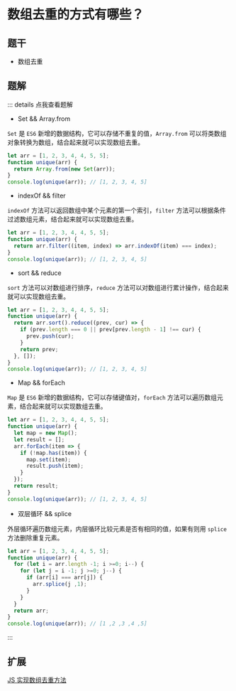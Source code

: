 # 数组去重的方式有哪些？


## 题干

- 数组去重

## 题解

::: details 点我查看题解

- Set && Array.from

`Set` 是 `ES6` 新增的数据结构，它可以存储不重复的值，`Array.from` 可以将类数组对象转换为数组，结合起来就可以实现数组去重。

```js
let arr = [1, 2, 3, 4, 4, 5, 5];
function unique(arr) {
  return Array.from(new Set(arr));
}
console.log(unique(arr)); // [1, 2, 3, 4, 5]
```

- indexOf && filter

`indexOf` 方法可以返回数组中某个元素的第一个索引，`filter` 方法可以根据条件过滤数组元素，结合起来就可以实现数组去重。

```js
let arr = [1, 2, 3, 4, 4, 5, 5];
function unique(arr) {
  return arr.filter((item, index) => arr.indexOf(item) === index);
}
console.log(unique(arr)); // [1, 2, 3, 4, 5]
```

- sort && reduce

`sort` 方法可以对数组进行排序，`reduce` 方法可以对数组进行累计操作，结合起来就可以实现数组去重。

```js
let arr = [1, 2, 3, 4, 4, 5, 5];
function unique(arr) {
  return arr.sort().reduce((prev, cur) => {
    if (prev.length === 0 || prev[prev.length - 1] !== cur) {
      prev.push(cur);
    }
    return prev;
  }, []);
}
console.log(unique(arr)); // [1, 2, 3, 4, 5]
```

- Map && forEach

`Map` 是 `ES6` 新增的数据结构，它可以存储键值对，`forEach` 方法可以遍历数组元素，结合起来就可以实现数组去重。

```js
let arr = [1, 2, 3, 4, 4, 5, 5];
function unique(arr) {
  let map = new Map();
  let result = [];
  arr.forEach(item => {
    if (!map.has(item)) {
      map.set(item);
      result.push(item);
    }
  });
  return result;
}
console.log(unique(arr)); // [1, 2, 3, 4, 5]
```

- 双层循环 && splice

外层循环遍历数组元素，内层循环比较元素是否有相同的值，如果有则用 `splice` 方法删除重复元素。

```js
let arr = [1, 2, 3, 4, 4, 5, 5];
function unique(arr) {
  for (let i = arr.length -1; i >=0; i--) {
    for (let j = i -1; j >=0; j--) {
      if (arr[i] === arr[j]) {
        arr.splice(j ,1);
      }
    }
  }
  return arr;
}
console.log(unique(arr)); // [1 ,2 ,3 ,4 ,5]
```


:::

## 扩展

[JS 实现数组去重方法](../../write/0190_js_write_array_deduplication.md)